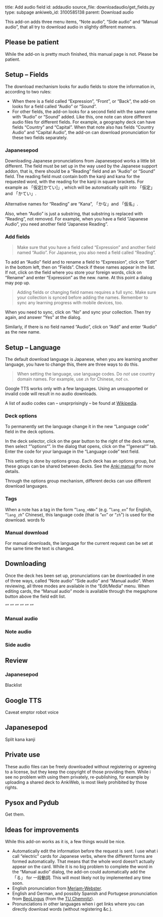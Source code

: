 title: Add audio field
id: addaudio
source_file: downloadaudio/get_fields.py
type: subpage
ankiweb_id: 3100585138
parent: Download audio



This add-on adds three menu items, “Note audio”, “Side audio” and
“Manual audio”, that all try to download audio in slightly different
manners.

## Please be patient

While the add-on is pretty much finished, this manual page is
not. Please be patient.

## Setup – Fields


The download mechanism looks for audio fields to store the information
in, according to two rules:

* When there is a field called “<span class="qtbase
  ignorecase">Expression</span>”, “<span class="qtbase
  ignorecase">Front</span>”, or “<span class="qtbase
  ignorecase">Back</span>”, the add-on looks for a field called “<span
  class="qtbase ignorecase">Audio</span>” or “<span class="qtbase
  ignorecase">Sound</span>”.
* For other fields, the add-on looks for a second field with the same
  name with “Audio” or “Sound” added. Like this, one note can store
  different audio files for different fields. For example, a geography
  deck can have fields “Country” and “Capital”. When that note
  also has fields “Country Audio” and “Capital Audio”, the add-on can
  download pronunciation for these two fields separately.


### Japanesepod

Downloading Japanese pronunciations from Japanesepod works a little
bit different. The field must be set up in the way used by the
Japanese support addon, that is, there should be a “<span class="qtbase
  ignorecase">Reading</span>” field and an “Audio” or “Sound”
field. The reading field must contain both the kanji and kana for
the requested word, with the reading for the kanji in square
brackets. For example as 「仮定[かてい]」, which will be automatically
split into 「仮定」 and 「かてい」.

Alternative names for “Reading” are “Kana”, 「かな」and 「仮名」.

Also, when “Audio” is just a substring, that substring is replaced
with “Reading”, not removed. For example, when you have a field
“Japanese Audio”, you need another field “Japanese Reading”.

### Add fields
<blockquote class="nb">Make sure that you have a field called
“Expression” and another field named “Audio”. For Japanese, you also need
a field called “Reading”.</blockquote>

To add an “Audio” field and to rename a field to “Expression”, click
on “Edit” in the bottom left, then on “Fields”. Check if these names
appear in the list. If not, click on the field where you store your
foreign words, click on “Rename” and enter “Expression”  as the
new. name. At this point a dialog may pop up.

<blockquote class="nb">Adding fields or changing field names requires
a full sync. Make sure your collection is synced before adding the
names. Remember to sync any learning progress with mobile
devices, too.</blockquote>

When you need to sync, click on “No” and sync your collection. Then
try again, and answer “Yes” at the dialog.

Similarly, if there is no
field named “Audio”, click on “Add” and enter “Audio” as the new name.

## Setup – Language

The default download language is Japanese, when you are learning
another language, you have to change this, there are <span
class="qtbase" id="fourth">three</span> ways to do this.

<blockquote class="nb">When setting the language, use language
codes. Do <em>not</em> use country domain names. For example, use
<code>zh</code> for Chinese, <em>not</em>
<code>cn</code>.</blockquote>

Google TTS works only with a few languages. Using an unsupported or
invalid code will result in no audio downloads.

A list of audio codes can – unsprprisingly – be found at
[Wikipedia](http://en.wikipedia.org/wiki/List_of_ISO_639-1_codes).

### Deck options ###

To permanently set the language change it in the new “Language code”
field in the deck options.

In the deck selector, click on the gear button to the right of the
deck name, then select “”options“”. In the dialog that opens, click on the
“”general“” tab. Enter the code for your language in the “Language
code” text field.

This setting is done by options group. Each deck has an options group,
but these goups can be shared between decks. See the
[Anki manual](http://ankisrs.net/docs/manual.html#deckoptions) for
more details.

Through the options group mechanism, different decks can use different
download languages.

### Tags ###

When a note has a tag in the form “`lang_<NN>`” (e.g. “`lang_en`” for
English, “`lang_zh`” Chinese), this language code (that is “`en`” or
 “`zh`”) is used for the download.
 words fo

### Manual download ###

For manual downloads, the language for the current request can be set
at the same time the text is changed.

## Downloading

Once the deck hes been set up, pronunciations can be downloaded in one
of three ways, called “Note audio” “Side audio” and “Manual
audio”. When reviewing, all three modes are available in the
“Edit/Media” menu. When editing cards, the “Manual audio” mode is
available through the megaphone button above the field edit list.

“” “” “” “” “” “”


### Manual audio

### Note audio

### Side audio



## Review

### Japanesepod

Blacklist



## Google TTS

Caveat emptor robot voice

## Japanesepod

Split kana kanji

## Private use

These audio files can be freely downloaded without registering or
agreeing to a license, but they keep the copyright of those providing
them. While i see no problem with using them privately, re-publishing,
for example by uploading a shared deck to AnkiWeb, is most likely
prohibited by those rights.

## Pysox and Pydub

Get them.

## Ideas for improvements
While this add-on works as it is, a few things would be nice.

* Automatically edit the information before the request is sent. I use
  what i call “electric” cards for Japanese verbs, where the different
  forms are formed automatically. That means that the whole word
  doesn’t actually appear on the card. While it is no big problem to
  complete the word in the “Manual audio” dialog, the add-on could
  automatically add the 「る」 for 一段動詞.  This will most likely
  not by implemented any time soon.
* English pronunciation from [Meriam-Webster](http://www.merriam-webster.com/).
* English and German, and possibly Spanish and Portugese pronunciation
  from [BeoLingus](http://dict.tu-chemnitz.de/doc/faq.en.html) (from
  the [TU Chemnitz](http://www.tu-chemnitz.de/en/)).
* Pronunciations in other languages when i get links where you can
  directly download words (without registering &c.).
